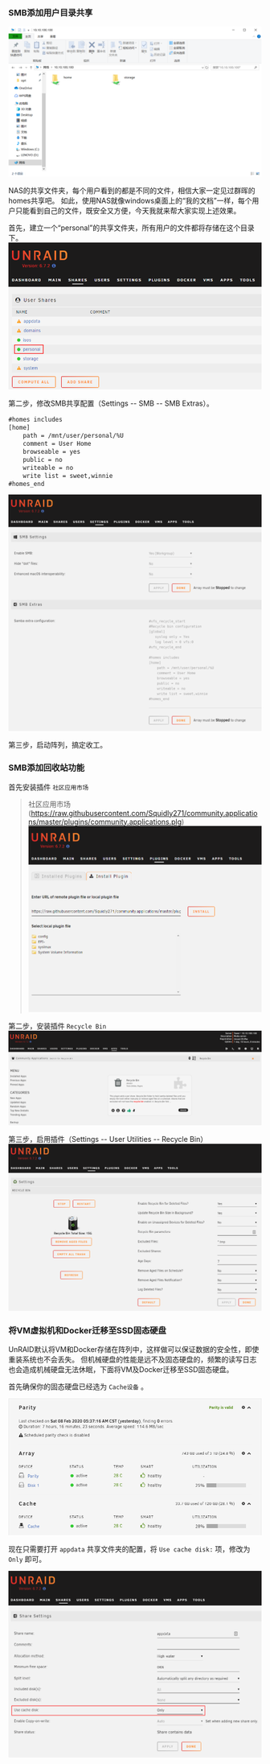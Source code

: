 
### SMB添加用户目录共享
![windows_smb](../images/blog/2020-02-09-unraid-shares/windows_smb.png)


NAS的共享文件夹，每个用户看到的都是不同的文件，相信大家一定见过群晖的homes共享吧。
如此，使用NAS就像windows桌面上的“我的文档”一样，每个用户只能看到自己的文件，既安全又方便，今天我就来帮大家实现上述效果。

首先，建立一个“personal”的共享文件夹，所有用户的文件都将存储在这个目录下。
![shares_before](../images/blog/2020-02-09-unraid-shares/shares_before.png)


第二步，修改SMB共享配置（Settings -- SMB -- SMB Extras）。

```
#homes includes
[home]
    path = /mnt/user/personal/%U
    comment = User Home
    browseable = yes
    public = no
    writeable = no
    write list = sweet,winnie
#homes_end
```

![smb_setting](../images/blog/2020-02-09-unraid-shares/smb_setting.png)


第三步，启动阵列，搞定收工。


### SMB添加回收站功能

首先安装插件 `社区应用市场`
> 社区应用市场 (https://raw.githubusercontent.com/Squidly271/community.applications/master/plugins/community.applications.plg)
![plugin_install](../images/blog/2020-02-09-unraid-shares/plugin_install.png)


第二步，安装插件 `Recycle Bin`
![plugin_recycle_bin](../images/blog/2020-02-09-unraid-shares/plugin_recycle_bin.png)


第三步，启用插件（Settings -- User Utilities -- Recycle Bin）
![recycle_bin_setting](../images/blog/2020-02-09-unraid-shares/recycle_bin_setting.png)


### 将VM虚拟机和Docker迁移至SSD固态硬盘
UnRAID默认将VM和Docker存储在阵列中，这样做可以保证数据的安全性，即使重装系统也不会丢失。
但机械硬盘的性能是远不及固态硬盘的，频繁的读写日志也会造成机械硬盘无法休眠，下面将VM及Docker迁移至SSD固态硬盘。

首先确保你的固态硬盘已经选为 `Cache设备` 。

![dashboard](../images/blog/2020-02-09-unraid-shares/dashboard.png)

​现在只需要打开 `appdata` 共享文件夹的配置，将 `Use cache disk:` 项，修改为 `Only` 即可。

![share_appdata](../images/blog/2020-02-09-unraid-shares/share_appdata.png)

